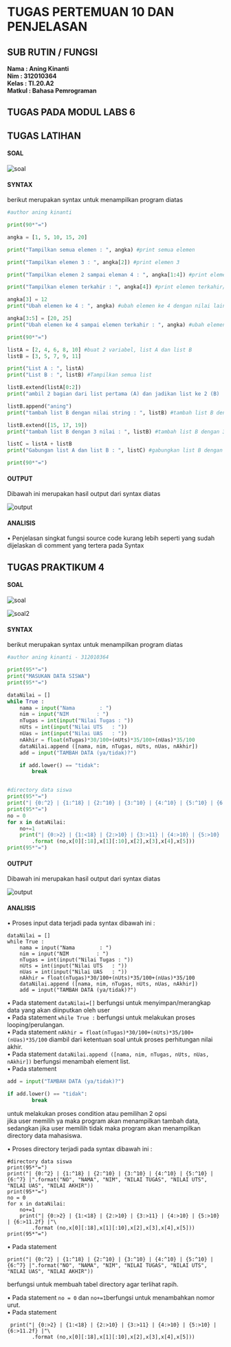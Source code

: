# TUGAS PERTEMUAN 10 DAN PENJELASAN
## SUB RUTIN / FUNGSI

**Nama	  : Aning Kinanti** <br>
**Nim	    : 312010364** <br>
**Kelas	  : TI.20.A2** <br>
**Matkul	: Bahasa Pemrograman** <br>


## TUGAS PADA MODUL LABS 6

## TUGAS LATIHAN
#### SOAL
![soal](ssLatPraktikum4/soal4.PNG)

#### SYNTAX
berikut merupakan syntax untuk menampilkan program diatas

```python
#author aning kinanti

print(90*"=")

angka = [1, 5, 10, 15, 20]

print("Tampilkan semua elemen : ", angka) #print semua elemen

print("Tampilkan elemen 3 : ", angka[2]) #print elemen 3

print("Tampilkan elemen 2 sampai eleman 4 : ", angka[1:4]) #print elemen 2 sampai elemen 4

print("Tampilkan elemen terkahir : ", angka[4]) #print elemen terkahir/elemen ke 5

angka[3] = 12
print("Ubah elemen ke 4 : ", angka) #ubah elemen ke 4 dengan nilai lain

angka[3:5] = [20, 25]
print("Ubah elemen ke 4 sampai elemen terkahir : ", angka) #ubah elemen ke 4 sampai terkahir

print(90*"=")

listA = [2, 4, 6, 8, 10] #buat 2 variabel, list A dan list B
listB = [3, 5, 7, 9, 11] 

print("List A : ", listA)
print("List B : ", listB) #Tampilkan semua list

listB.extend(listA[0:2])
print("ambil 2 bagian dari list pertama (A) dan jadikan list ke 2 (B) : ", listB) #ambil 2 bagian dari list pertama (A) dan jadikan list ke 2 (B)

listB.append("aning")
print("tambah list B dengan nilai string : ", listB) #tambah list B dengan nilai string

listB.extend([15, 17, 19])
print("tambah list B dengan 3 nilai : ", listB) #tambah list B dengan 3 nilai

listC = listA + listB
print("Gabungan list A dan list B : ", listC) #gabungkan list B dengan list A

print(90*"=")
```

#### OUTPUT
Dibawah ini merupakan hasil output dari syntax diatas

![output](ssLatPraktikum4/output.PNG)

#### ANALISIS
•	Penjelasan singkat fungsi source code kurang lebih seperti yang sudah dijelaskan di comment yang tertera pada Syntax

## TUGAS PRAKTIKUM 4

#### SOAL
![soal](ssPraktikum4/soal.PNG)

![soal2](ssPraktikum4/soal2.PNG)

#### SYNTAX
berikut merupakan syntax untuk menampilkan program diatas

```python
#author aning kinanti - 312010364

print(95*"=")
print("MASUKAN DATA SISWA")
print(95*"=")

dataNilai = []
while True :
    nama = input("Nama        : ")
    nim = input("NIM         : ")
    nTugas = int(input("Nilai Tugas : "))
    nUts = int(input("Nilai UTS   : "))
    nUas = int(input("Nilai UAS   : "))
    nAkhir = float(nTugas)*30/100+(nUts)*35/100+(nUas)*35/100
    dataNilai.append ([nama, nim, nTugas, nUts, nUas, nAkhir])
    add = input("TAMBAH DATA (ya/tidak)?")

    if add.lower() == "tidak":
        break


#directory data siswa
print(95*"=")
print("| {0:^2} | {1:^18} | {2:^10} | {3:^10} | {4:^10} | {5:^10} | {6:^7} |".format("NO", "NAMA", "NIM", "NILAI TUGAS", "NILAI UTS", "NILAI UAS", "NILAI AKHIR"))
print(95*"=")
no = 0
for x in dataNilai:
    no+=1
    print("| {0:>2} | {1:<18} | {2:>10} | {3:>11} | {4:>10} | {5:>10} | {6:>11.2f} |"\
        .format (no,x[0][:18],x[1][:10],x[2],x[3],x[4],x[5]))
print(95*"=")
```

#### OUTPUT
Dibawah ini merupakan hasil output dari syntax diatas

![output](ssPraktikum4/output.PNG)

#### ANALISIS
•	Proses input data terjadi pada syntax dibawah ini :
``` pyhton
dataNilai = []
while True :
    nama = input("Nama        : ")
    nim = input("NIM         : ")
    nTugas = int(input("Nilai Tugas : "))
    nUts = int(input("Nilai UTS   : "))
    nUas = int(input("Nilai UAS   : "))
    nAkhir = float(nTugas)*30/100+(nUts)*35/100+(nUas)*35/100
    dataNilai.append ([nama, nim, nTugas, nUts, nUas, nAkhir])
    add = input("TAMBAH DATA (ya/tidak)?")
```

•	Pada statement `dataNilai=[]` berfungsi untuk menyimpan/merangkap data yang akan diinputkan oleh user <br>
•	Pada statement `while True :` berfungsi untuk melakukan proses looping/perulangan. <br>
•	Pada statement `nAkhir = float(nTugas)*30/100+(nUts)*35/100+(nUas)*35/100` diambil dari ketentuan soal untuk proses perhitungan nilai akhir. <br>
•	Pada statement `dataNilai.append ([nama, nim, nTugas, nUts, nUas, nAkhir])` berfungsi menambah element list. <br>
•	Pada statement
``` python
add = input("TAMBAH DATA (ya/tidak)?")

if add.lower() == "tidak":
        break
```
  untuk melakukan proses condition atau pemilihan 2 opsi <br>
  jika user memilih ya maka program akan menampilkan tambah data, sedangkan jika user memilih tidak maka program akan menampilkan directory data mahasiswa. <br>
  
•	Proses directory terjadi pada syntax dibawah ini :
``` pyhton
#directory data siswa
print(95*"=")
print("| {0:^2} | {1:^18} | {2:^10} | {3:^10} | {4:^10} | {5:^10} | {6:^7} |".format("NO", "NAMA", "NIM", "NILAI TUGAS", "NILAI UTS", "NILAI UAS", "NILAI AKHIR"))
print(95*"=")
no = 0
for x in dataNilai:
    no+=1
    print("| {0:>2} | {1:<18} | {2:>10} | {3:>11} | {4:>10} | {5:>10} | {6:>11.2f} |"\
        .format (no,x[0][:18],x[1][:10],x[2],x[3],x[4],x[5]))
print(95*"=")
```

•	Pada statement
``` pyhton
print("| {0:^2} | {1:^18} | {2:^10} | {3:^10} | {4:^10} | {5:^10} | {6:^7} |".format("NO", "NAMA", "NIM", "NILAI TUGAS", "NILAI UTS", "NILAI UAS", "NILAI AKHIR"))
```
berfungsi untuk membuah tabel directory agar terlihat rapih. <br>

•	Pada statement `no = 0` dan `no+=1`berfungsi untuk menambahkan nomor urut. <br>
•	Pada statement 
``` pyhton
 print("| {0:>2} | {1:<18} | {2:>10} | {3:>11} | {4:>10} | {5:>10} | {6:>11.2f} |"\
        .format (no,x[0][:18],x[1][:10],x[2],x[3],x[4],x[5]))
```
